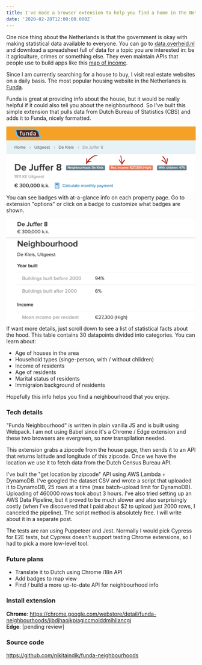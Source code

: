 ```yaml
---
title: I've made a browser extension to help you find a home in the Netherlands
date: '2020-02-28T12:00:00.000Z'
---
```


One nice thing about the Netherlands is that the government is okay with making statistical data available to everyone. You can go to [data.overheid.nl](https://data.overheid.nl/) and download a spreadsheet full of data for a topic you are interested in: be it agriculture, crimes or something else. They even maintain APIs that people use to build apps like this [map of income](https://cbsinuwbuurt.nl/#sub-buurten2015_gemiddeld_inkomen_inwoner).

Since I am currently searching for a house to buy, I visit real estate websites on a daily basis. The most popular housing website in the Netherlands is [Funda](https://www.funda.nl/).

Funda is great at providing info about the house, but it would be really helpful if it could also tell you about the neighbourhood. So I've built this simple extension that pulls data from Dutch Bureau of Statistics (CBS) and adds it to Funda, nicely formatted.

![Badges](./badges.png)
You can see badges with at-a-glance info on each property page. Go to extension "options" or click on a badge to customize what badges are shown.

![Full info](./table.png)
If want more details, just scroll down to see a list of statistical facts about the hood. This table contains 30 datapoints divided into categories. You can learn about:

- Age of houses in the area
- Household types (singe-person, with / without children)
- Income of residents
- Age of residents
- Marital status of residents
- Immigraion background of residents

Hopefully this info helps you find a neighbourhood that you enjoy.

### Tech details

"Funda Neighbourhood" is written in plain vanilla JS and is built using Webpack. I am not using Babel since it's a Chrome / Edge extension and these two browsers are evergreen, so now transpilation needed.

This extension grabs a zipcode from the house page, then sends it to an API that returns latitude and longitude of this zipcode. Once we have the location we use it to fetch data from the Dutch Census Bureau API.

I've built the "get location by zipcode" API using AWS Lambda + DynamoDB. I've googled the dataset CSV and wrote a script that uploaded it to DynamoDB, 25 rows at a time (max batch-upload limit for DynamoDB). Uploading of 460000 rows took about 3 hours. I've also tried setting up an AWS Data Pipeline, but it proved to be much slower and also surprisingly costly (when I've discovered that I paid about \$2 to upload just 2000 rows, I canceled the pipeline). The script method is absolutely free. I will write about it in a separate post.

The tests are ran using Puppeteer and Jest. Normally I would pick Cypress for E2E tests, but Cypress doesn't support testing Chrome extensions, so I had to pick a more low-level tool.

### Future plans

- Translate it to Dutch using Chrome i18n API
- Add badges to map view
- Find / build a more up-to-date API for neighbourhood info

### Install extension

**Chrome**: https://chrome.google.com/webstore/detail/funda-neighbourhoods/jibdjhaojkpiagiccmolddmlhllancgj  
**Edge**: [pending review]

### Source code

https://github.com/nikitaindik/funda-neighbourhoods
